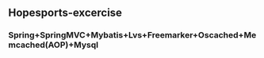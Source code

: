## Hopesports-excercise


### Spring+SpringMVC+Mybatis+Lvs+Freemarker+Oscached+Memcached(AOP)+Mysql
